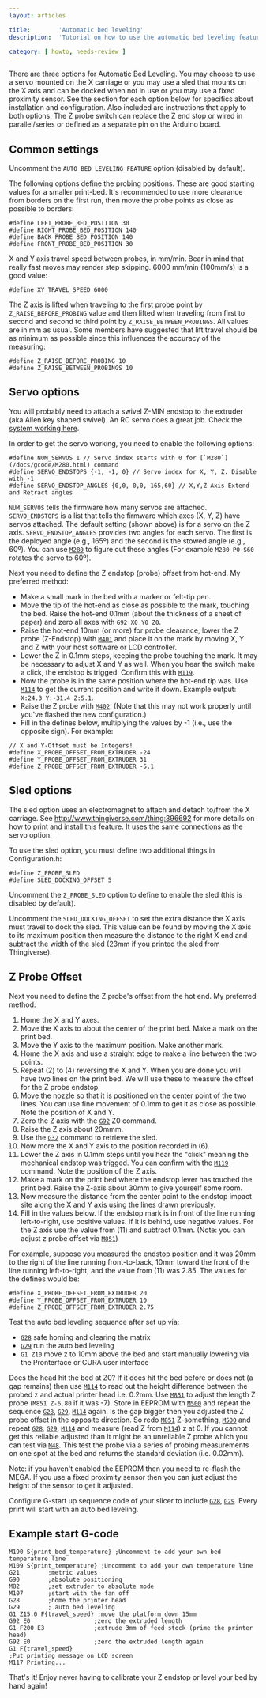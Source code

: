 ```yaml
---
layout: articles

title:        'Automatic bed leveling'
description:  'Tutorial on how to use the automatic bed leveling feature of Marlin'

category: [ howto, needs-review ]
---
```

There are three options for Automatic Bed Leveling. You may choose to use a servo mounted on the X carriage or you may use a sled that mounts on the X axis and can be docked when not in use or you may use a fixed proximity sensor.
See the section for each option below for specifics about installation and configuration. Also included are instructions that apply to both options. The Z probe switch can replace the Z end stop or wired in parallel/series or defined as a separate pin on the Arduino board.

## Common settings

Uncomment the `AUTO_BED_LEVELING_FEATURE` option (disabled by default).

The following options define the probing positions. These are good starting values for a smaller print-bed. It's recommended to use more clearance from borders on the first run, then move the probe points as close as possible to borders:

```
#define LEFT_PROBE_BED_POSITION 30
#define RIGHT_PROBE_BED_POSITION 140
#define BACK_PROBE_BED_POSITION 140
#define FRONT_PROBE_BED_POSITION 30
```

X and Y axis travel speed between probes, in mm/min. Bear in mind that really fast moves may render step skipping. 6000 mm/min (100mm/s) is a good value:

`#define XY_TRAVEL_SPEED 6000`

The Z axis is lifted when traveling to the first probe point by `Z_RAISE_BEFORE_PROBING` value and then lifted when traveling from first to second and second to third point by `Z_RAISE_BETWEEN_PROBINGS`. All values are in mm as usual. Some members have suggested that lift travel should be as minimum as possible since this influences the accuracy of the measuring:

```
#define Z_RAISE_BEFORE_PROBING 10
#define Z_RAISE_BETWEEN_PROBINGS 10
```

## Servo options

You will probably need to attach a swivel Z-MIN endstop to the extruder (aka Allen key shaped swivel). An RC servo does a great job. Check the [system working here](//youtube.com/watch?v=xp46DTeC1ag).

In order to get the servo working, you need to enable the following options:

```
#define NUM_SERVOS 1 // Servo index starts with 0 for [`M280`](/docs/gcode/M280.html) command
#define SERVO_ENDSTOPS {-1, -1, 0} // Servo index for X, Y, Z. Disable with -1
#define SERVO_ENDSTOP_ANGLES {0,0, 0,0, 165,60} // X,Y,Z Axis Extend and Retract angles
```

`NUM_SERVOS` tells the firmware how many servos are attached. `SERVO_ENDSTOPS` is a list that tells the firmware which axes (X, Y, Z) have servos attached. The default setting (shown above) is for a servo on the Z axis. `SERVO_ENDSTOP_ANGLES` provides two angles for each servo. The first is the deployed angle (e.g., 165º) and the second is the stowed angle (e.g., 60º). You can use [`M280`](/docs/gcode/M280.html) to figure out these angles (For example `M280 P0 S60` rotates the servo to 60º).

Next you need to define the Z endstop (probe) offset from hot-end. My preferred method:

 - Make a small mark in the bed with a marker or felt-tip pen.
 - Move the tip of the hot-end as close as possible to the mark, touching the bed. Raise the hot-end 0.1mm (about the thickness of a sheet of paper) and zero all axes with `G92 X0 Y0 Z0`.
 - Raise the hot-end 10mm (or more) for probe clearance, lower the Z probe (Z-Endstop) with [`M401`](/docs/gcode/M401.html) and place it on the mark by moving X, Y and Z with your host software or LCD controller.
 - Lower the Z in 0.1mm steps, keeping the probe touching the mark. It may be necessary to adjust X and Y as well. When you hear the switch make a click, the endstop is trigged. Confirm this with [`M119`](/docs/gcode/M119.html).
 - Now the probe is in the same position where the hot-end tip was. Use [`M114`](/docs/gcode/M114.html) to get the current position and write it down. Example output: `X:24.3 Y:-31.4 Z:5.1`.
 - Raise the Z probe with [`M402`](/docs/gcode/M402.html). (Note that this may not work properly until you've flashed the new configuration.)
 - Fill in the defines below, multiplying the values by -1 (i.e., use the opposite sign). For example:

```
// X and Y-Offset must be Integers!
#define X_PROBE_OFFSET_FROM_EXTRUDER -24
#define Y_PROBE_OFFSET_FROM_EXTRUDER 31
#define Z_PROBE_OFFSET_FROM_EXTRUDER -5.1
```

## Sled options

The sled option uses an electromagnet to attach and detach to/from the X carriage. See <http://www.thingiverse.com/thing:396692> for more details on how to print and install this feature. It uses the same connections as the servo option.

To use the sled option, you must define two additional things in Configuration.h:

```
#define Z_PROBE_SLED
#define SLED_DOCKING_OFFSET 5
```

Uncomment the `Z_PROBE_SLED` option to define to enable the sled (this is disabled by default).

Uncomment the `SLED_DOCKING_OFFSET` to set the extra distance the X axis must travel to dock the sled. This value can be found by moving the X axis to its maximum position then measure the distance to the right X end and subtract the width of the sled (23mm if you printed the sled from Thingiverse).

## Z Probe Offset

Next you need to define the Z probe's offset from the hot end. My preferred method:

 1. Home the X and Y axes.
 2. Move the X axis to about the center of the print bed. Make a mark on the print bed.
 3. Move the Y axis to the maximum position. Make another mark.
 4. Home the X axis and use a straight edge to make a line between the two points.
 5.  Repeat (2) to (4) reversing the X and Y. When you are done you will have two lines on the print bed. We will use these to measure the offset for the Z probe endstop.
 6. Move the nozzle so that it is positioned on the center point of the two lines. You can use fine movement of 0.1mm to get it as close as possible. Note the position of X and Y.
 7. Zero the Z axis with the [`G92`](/docs/gcode/G092.html) Z0 command.
 8. Raise the Z axis about 20mmm.
 9. Use the [`G32`](/docs/gcode/G032.html) command to retrieve the sled.
 10. Now more the X and Y axis to the position recorded in (6).
 11. Lower the Z axis in 0.1mm steps until you hear the "click" meaning the mechanical endstop was trigged. You can confirm with the [`M119`](/docs/gcode/M119.html) command. Note the position of the Z axis.
 12. Make a mark on the print bed where the endstop lever has touched the print bed. Raise the Z-axis about 30mm to give yourself some room.
 13. Now measure the distance from the center point to the endstop impact site along the X and Y axis using the lines drawn previously.
 14. Fill in the values below. If the endstop mark is in front of the line running left-to-right, use positive values. If it is behind, use negative values. For the Z axis use the value from (11) and subtract 0.1mm. (Note: you can adjust z probe offset via [`M851`](/docs/gcode/M851.html))

For example, suppose you measured the endstop position and it was 20mm to the right of the line running front-to-back, 10mm toward the front of the line running left-to-right, and the value from (11) was 2.85. The values for the defines would be:

```
#define X_PROBE_OFFSET_FROM_EXTRUDER 20
#define Y_PROBE_OFFSET_FROM_EXTRUDER 10
#define Z_PROBE_OFFSET_FROM_EXTRUDER 2.75
```

Test the auto bed leveling sequence after set up via:

 - [`G28`](/docs/gcode/G028.html) safe homing and clearing the matrix
 - [`G29`](/docs/gcode/G029.html) run the auto bed leveling
 - `G1 Z10` move z to 10mm above the bed and start manually lowering via the Pronterface or CURA user interface

Does the head hit the bed at Z0? If it does hit the bed before or does not (a gap remains) then use [`M114`](/docs/gcode/M114.html) to read out the height difference between the probed z and actual printer head i.e. 0.2mm. Use [`M851`](/docs/gcode/M851.html) to adjust the length Z probe (`M851 Z-6.80` if it was -7). Store in EEPROM with [`M500`](/docs/gcode/M500.html) and repeat the sequence [`G28`](/docs/gcode/G028.html), [`G29`](/docs/gcode/G029.html), [`M114`](/docs/gcode/M114.html) again. Is the gap bigger then you adjusted the Z probe offset in the opposite direction. So redo [`M851`](/docs/gcode/M851.html) Z-something, [`M500`](/docs/gcode/M500.html) and repeat [`G28`](/docs/gcode/G028.html), [`G29`](/docs/gcode/G029.html), [`M114`](/docs/gcode/M114.html) and measure (read Z from [`M114`](/docs/gcode/M114.html)) z at 0. If you cannot get this reliable adjusted than it might be an unreliable Z probe which you can test via [`M48`](/docs/gcode/M048.html). This test the probe via a series of probing measurements on one spot at the bed and returns the standard deviation (i.e. 0.02mm).

Note: if you haven't enabled the EEPROM then you need to re-flash the MEGA. If you use a fixed proximity sensor then you can just adjust the height of the sensor to get it adjusted.

Configure G-start up sequence code of your slicer to include [`G28`](/docs/gcode/G028.html), [`G29`](/docs/gcode/G029.html).
Every print will start with an auto bed leveling.

## Example start G-code

```
M190 S{print_bed_temperature} ;Uncomment to add your own bed temperature line
M109 S{print_temperature} ;Uncomment to add your own temperature line
G21        ;metric values
G90        ;absolute positioning
M82        ;set extruder to absolute mode
M107       ;start with the fan off
G28        ;home the printer head
G29        ; auto bed leveling
G1 Z15.0 F{travel_speed} ;move the platform down 15mm
G92 E0                  ;zero the extruded length
G1 F200 E3              ;extrude 3mm of feed stock (prime the printer head)
G92 E0                  ;zero the extruded length again
G1 F{travel_speed}
;Put printing message on LCD screen
M117 Printing...
```

That's it! Enjoy never having to calibrate your Z endstop or level your bed by hand again!
